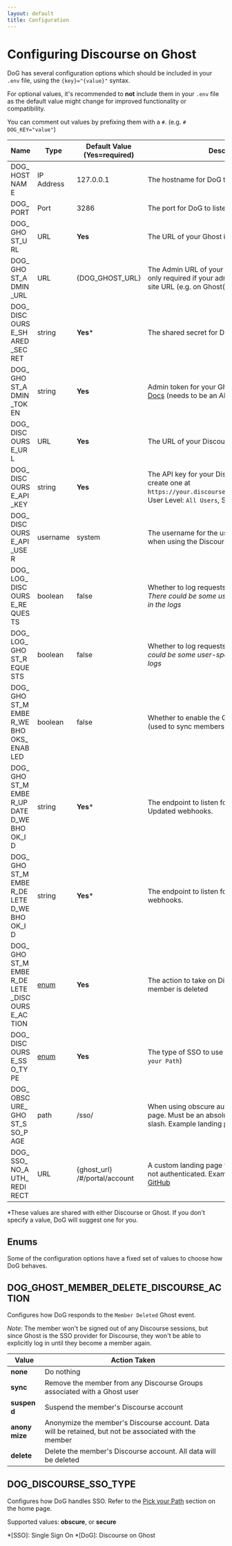 ```yaml
---
layout: default
title: Configuration
---
```


<style>
h2 {
	word-break: break-all;
}

tr td:first-child {
	word-break: break-all;
}

@media (min-width: 66.5rem) {

}

@media (min-width: 800px) {
	.side-bar {
		max-width: 248px;
	}

	.main {
		margin-left: 248px;
		max-width: 1200px;
	}
}

@media (min-width: 1050px) {
	.side-bar {
		max-width: 350px;
	}

	.main {
		margin-left: calc((100% - 1064px) / 2 + 264px);
		max-width: 1200px;
	}
}

@media (min-width: 1250px) {
	.main {
		margin-left: 350px;
	}

	tr td:first-child {
		word-break: inherit;
	}

	.main {
		max-width: unset;
	}

	tbody {
		max-width: 1600px;
	}
}

</style>

# Configuring Discourse on Ghost

DoG has several configuration options which should be included in your `.env` file, using the `{key}="{value}"` syntax.

For optional values, it's recommended to **not** include them in your `.env` file as the default value might change for improved functionality or compatibility.

You can comment out values by prefixing them with a `#`. (e.g. `# DOG_KEY="value"`)

| Name | Type | Default Value (**Yes**=required) | Description |
| ---- | ---- | -------------------------------- | ----------- |
|DOG_HOSTNAME | IP Address | 127.0.0.1 | The hostname for DoG to listen |
|DOG_PORT | Port | 3286 | The port for DoG to listen |
|DOG_GHOST_URL | URL | **Yes** | The URL of your Ghost installation |
|DOG_GHOST_ADMIN_URL | URL | {DOG_GHOST_URL} | The Admin URL of your Ghost installation. This is only required if your admin URL differs from your site URL (e.g. on Ghost(Pro)) |
|DOG_DISCOURSE_SHARED_SECRET | string | **Yes**\* | The shared secret for Discourse SSO |
|DOG_GHOST_ADMIN_TOKEN | string | **Yes** | Admin token for your Ghost installation - [Ghost Docs](https://ghost.org/integrations/custom-integrations/) (needs to be an API+webhook integration) |
|DOG_DISCOURSE_URL | URL | **Yes** | The URL of your Discourse installation |
|DOG_DISCOURSE_API_KEY | string | **Yes** | The API key for your Discourse installation - create one at `https://your.discourse.example/admin/api/keys`. <br/> User Level: `All Users`, Scope: `Global` |
|DOG_DISCOURSE_API_USER | username | system | The username for the user that performs actions when using the Discourse API |
|DOG_LOG_DISCOURSE_REQUESTS | boolean | false | Whether to log requests made to Discourse. _There could be some user-specific information in the logs_ |
|DOG_LOG_GHOST_REQUESTS | boolean | false | Whether to log requests made to Ghost. _There could be some user-specific information  in the logs_ |
|DOG_GHOST_MEMBER_WEBHOOKS_ENABLED | boolean | false | Whether to enable the Ghost member webhooks (used to sync membership tiers) |
|DOG_GHOST_MEMBER_UPDATED_WEBHOOK_ID | string | **Yes**\* | The endpoint to listen for Ghost Member Updated webhooks. |
|DOG_GHOST_MEMBER_DELETED_WEBHOOK_ID | string | **Yes**\* | The endpoint to listen for Ghost Member Deleted webhooks. |
|DOG_GHOST_MEMBER_DELETE_DISCOURSE_ACTION | [enum](#dog_ghost_member_delete_discourse_action) | **Yes** | The action to take on Discourse when a Ghost member is deleted |
|DOG_DISCOURSE_SSO_TYPE | [enum](#dog_discourse_sso_type) | **Yes** | The type of SSO to use for Discourse (see `Pick your Path`) |
|DOG_OBSCURE_GHOST_SSO_PAGE | path | /sso/ | When using obscure auth, the path to the landing page. Must be an absolute path with a trailing slash. Example landing pages are on [GitHub](https://github.com/vikaspotluri123/discourse-on-ghost/tree/master/landing-pages) |
|DOG_SSO_NO_AUTH_REDIRECT | URL | {ghost_url} /#/portal/account | A custom landing page to redirect to if the user is not authenticated. Example landing pages are on [GitHub](https://github.com/vikaspotluri123/discourse-on-ghost/tree/master/landing-pages) |

*These values are shared with either Discourse or Ghost. If you don't specify a value, DoG will suggest one for you.

## Enums

Some of the configuration options have a fixed set of values to choose how DoG behaves.

## DOG_GHOST_MEMBER_DELETE_DISCOURSE_ACTION

Configures how DoG responds to the `Member Deleted` Ghost event.

_Note_: The member won't be signed out of any Discourse sessions, but since Ghost is the SSO provider for Discourse, they won't be able to explicitly log in until they become a member again.

| Value         | Action Taken |
| ------------- | ------------ |
| **none**      | Do nothing |
| **sync**      | Remove the member from any Discourse Groups associated with a Ghost user |
| **suspend**   | Suspend the member's Discourse account |
| **anonymize** | Anonymize the member's Discourse account. Data will be retained, but not be associated with the member |
| **delete**    | Delete the member's Discourse account. All data will be deleted |

## DOG_DISCOURSE_SSO_TYPE

Configures how DoG handles SSO. Refer to the [Pick your Path](../#step-1-pick-your-path) section on the home page.

Supported values: **obscure**, or **secure**

*[SSO]: Single Sign On
*[DoG]: Discourse on Ghost
